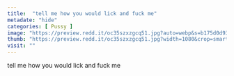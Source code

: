 ```yaml
---
title:  "tell me how you would lick and fuck me"
metadate: "hide"
categories: [ Pussy ]
image: "https://preview.redd.it/oc35szxzgcq51.jpg?auto=webp&s=b175d0d93d50b109bf9652a682c4af8f99eee5de"
thumb: "https://preview.redd.it/oc35szxzgcq51.jpg?width=1080&crop=smart&auto=webp&s=49f667de19aa550df43f2015c29732a2a871f0ea"
visit: ""
---
```

tell me how you would lick and fuck me
